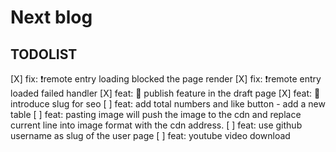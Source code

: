 # Next blog

## TODOLIST

[X] fix: ❗️remote entry loading blocked the page render
[X] fix: ❗️remote entry loaded failed handler
[X] feat: 🚀 publish feature in the draft page
[X] feat: 🚀 introduce slug for seo
[ ] feat: add total numbers and like button - add a new table 
[ ] feat: pasting image will push the image to the cdn and replace current line into image format with the cdn address.
[ ] feat: use github username as slug of the user page
[ ] feat: youtube video download